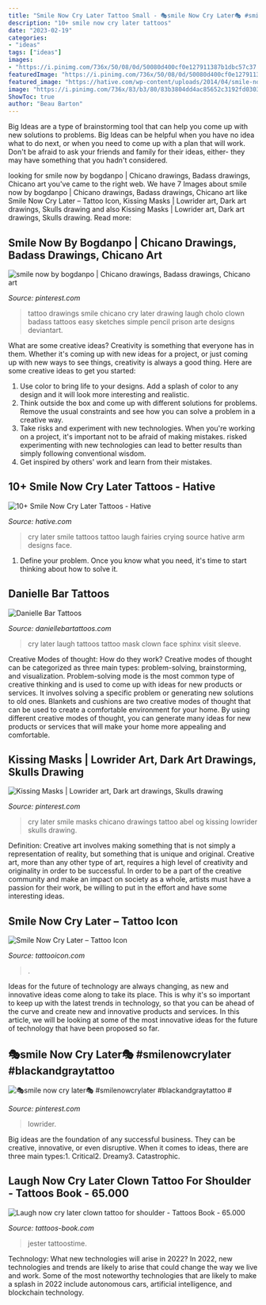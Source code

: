 ```yaml
---
title: "Smile Now Cry Later Tattoo Small - 🎭smile Now Cry Later🎭 #smilenowcrylater #blackandgraytattoo #"
description: "10+ smile now cry later tattoos"
date: "2023-02-19"
categories:
- "ideas"
tags: ["ideas"]
images:
- "https://i.pinimg.com/736x/50/08/0d/50080d400cf0e127911387b1dbc57c37.jpg"
featuredImage: "https://i.pinimg.com/736x/50/08/0d/50080d400cf0e127911387b1dbc57c37.jpg"
featured_image: "https://hative.com/wp-content/uploads/2014/04/smile-now-cry-later/3-smile-now-cry-later-fairies.jpg"
image: "https://i.pinimg.com/736x/83/b3/80/83b3804dd4ac85652c3192fd0303aa9b.jpg"
ShowToc: true
author: "Beau Barton"
---
```



Big Ideas are a type of brainstorming tool that can help you come up with new solutions to problems. Big Ideas can be helpful when you have no idea what to do next, or when you need to come up with a plan that will work. Don't be afraid to ask your friends and family for their ideas, either- they may have something that you hadn't considered.

	

		
looking for smile now by bogdanpo | Chicano drawings, Badass drawings, Chicano art you've came to the right web. We have 7 Images about smile now by bogdanpo | Chicano drawings, Badass drawings, Chicano art like Smile Now Cry Later – Tattoo Icon, Kissing Masks | Lowrider art, Dark art drawings, Skulls drawing and also Kissing Masks | Lowrider art, Dark art drawings, Skulls drawing. Read more:
		
    
## Smile Now By Bogdanpo | Chicano Drawings, Badass Drawings, Chicano Art

<img loading=lazy src="https://i.pinimg.com/736x/83/b3/80/83b3804dd4ac85652c3192fd0303aa9b.jpg" onerror="this.onerror=null;this.src='https://tse4.mm.bing.net/th?id=OIP.CsP5t4h3Ra8RfmaD2OQv3QHaJK&amp;pid=15.1';" alt="smile now by bogdanpo | Chicano drawings, Badass drawings, Chicano art">

_Source: pinterest.com_

>tattoo drawings smile chicano cry later drawing laugh cholo clown badass tattoos easy sketches simple pencil prison arte designs deviantart. 

	

What are some creative ideas?
Creativity is something that everyone has in them. Whether it's coming up with new ideas for a project, or just coming up with new ways to see things, creativity is always a good thing. Here are some creative ideas to get you started: 
1) Use color to bring life to your designs. Add a splash of color to any design and it will look more interesting and realistic. 
2) Think outside the box and come up with different solutions for problems. Remove the usual constraints and see how you can solve a problem in a creative way. 
3) Take risks and experiment with new technologies. When you're working on a project, it's important not to be afraid of making mistakes. risked experimenting with new technologies can lead to better results than simply following conventional wisdom. 
4) Get inspired by others' work and learn from their mistakes.

    
## 10+ Smile Now Cry Later Tattoos - Hative

<img loading=lazy src="https://hative.com/wp-content/uploads/2014/04/smile-now-cry-later/3-smile-now-cry-later-fairies.jpg" onerror="this.onerror=null;this.src='https://tse2.mm.bing.net/th?id=OIP.ioi4KH_JY5Z3dlE9JY-IrwHaF7&amp;pid=15.1';" alt="10+ Smile Now Cry Later Tattoos - Hative">

_Source: hative.com_

>cry later smile tattoos tattoo laugh fairies crying source hative arm designs face. 

	

1. Define your problem. Once you know what you need, it's time to start thinking about how to solve it. 

    
## Danielle Bar Tattoos

<img loading=lazy src="https://www.daniellebartattoos.com/wp-content/uploads/2019/07/laugh_now_cry_later.jpg" onerror="this.onerror=null;this.src='https://tse2.mm.bing.net/th?id=OIP.no8hs2LjXpzhlZnJUBrghwHaJQ&amp;pid=15.1';" alt="Danielle Bar Tattoos">

_Source: daniellebartattoos.com_

>cry later laugh tattoos tattoo mask clown face sphinx visit sleeve. 

	

Creative Modes of thought: How do they work?
Creative modes of thought can be categorized as three main types: problem-solving, brainstorming, and visualization. Problem-solving mode is the most common type of creative thinking and is used to come up with ideas for new products or services. It involves solving a specific problem or generating new solutions to old ones.
Blankets and cushions are two creative modes of thought that can be used to create a comfortable environment for your home. By using different creative modes of thought, you can generate many ideas for new products or services that will make your home more appealing and comfortable.

    
## Kissing Masks | Lowrider Art, Dark Art Drawings, Skulls Drawing

<img loading=lazy src="https://i.pinimg.com/originals/71/1c/3e/711c3eb39248aaf5f97e7f1db08f3934.jpg" onerror="this.onerror=null;this.src='https://tse1.mm.bing.net/th?id=OIP.IVwcl_RZOLbI2LDY3_zTSAHaLH&amp;pid=15.1';" alt="Kissing Masks | Lowrider art, Dark art drawings, Skulls drawing">

_Source: pinterest.com_

>cry later smile masks chicano drawings tattoo abel og kissing lowrider skulls drawing. 

	

Definition: Creative art involves making something that is not simply a representation of reality, but something that is unique and original.
Creative art, more than any other type of art, requires a high level of creativity and originality in order to be successful. In order to be a part of the creative community and make an impact on society as a whole, artists must have a passion for their work, be willing to put in the effort and have some interesting ideas.

    
## Smile Now Cry Later – Tattoo Icon

<img loading=lazy src="http://cdn.shopify.com/s/files/1/0017/9578/4765/products/smilenow_1200x1200.jpg?v=1578845404" onerror="this.onerror=null;this.src='https://tse4.mm.bing.net/th?id=OIP.xZp8ElQp2U_TyD7vaGxGCAHaHa&amp;pid=15.1';" alt="Smile Now Cry Later – Tattoo Icon">

_Source: tattooicon.com_

>. 

	

Ideas for the future of technology are always changing, as new and innovative ideas come along to take its place. This is why it's so important to keep up with the latest trends in technology, so that you can be ahead of the curve and create new and innovative products and services. In this article, we will be looking at some of the most innovative ideas for the future of technology that have been proposed so far.

    
## 🎭smile Now Cry Later🎭 #smilenowcrylater #blackandgraytattoo #

<img loading=lazy src="https://i.pinimg.com/736x/50/08/0d/50080d400cf0e127911387b1dbc57c37.jpg" onerror="this.onerror=null;this.src='https://tse1.mm.bing.net/th?id=OIP.0iKbzEo7AkxcHinR5hyteAHaJQ&amp;pid=15.1';" alt="🎭smile now cry later🎭 #smilenowcrylater #blackandgraytattoo #">

_Source: pinterest.com_

>lowrider. 

	

Big ideas are the foundation of any successful business. They can be creative, innovative, or even disruptive. When it comes to ideas, there are three main types:1. Critical2. Dreamy3. Catastrophic.

    
## Laugh Now Cry Later Clown Tattoo For Shoulder - Tattoos Book - 65.000

<img loading=lazy src="https://tattoos-book.com/wp-content/uploads/2016/02/laugh-now-cry-later-clown-tattoo-for-shoulder.jpg" onerror="this.onerror=null;this.src='https://tse4.mm.bing.net/th?id=OIP.AYDeVcNyeWjHNLOcJ_SW2wHaJ4&amp;pid=15.1';" alt="Laugh now cry later clown tattoo for shoulder - Tattoos Book - 65.000">

_Source: tattoos-book.com_

>jester tattoostime. 

	

Technology: What new technologies will arise in 2022?
In 2022, new technologies and trends are likely to arise that could change the way we live and work. Some of the most noteworthy technologies that are likely to make a splash in 2022 include autonomous cars, artificial intelligence, and blockchain technology.

